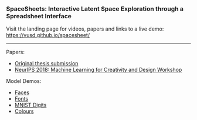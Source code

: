 ### SpaceSheets: Interactive Latent Space Exploration through a Spreadsheet Interface

Visit the landing page for videos, papers and links to a live demo:
https://vusd.github.io/spacesheet/

---
Papers:
* [Original thesis submission](https://gitlab.com/bryanlohjy/spacesheets-mdi-eval)
* [NeurIPS 2018: Machine Learning for Creativity and Design Workshop](https://github.com/vusd/spacesheet/raw/master/spacesheets_nips2018_loh_white.pdf)

Model Demos:
 * [Faces](http://bryanlohjy.gitlab.io/spacesheet/index.html)
 * [Fonts](http://bryanlohjy.gitlab.io/spacesheet/fonts.html)
 * [MNIST Digits](http://bryanlohjy.gitlab.io/spacesheet/mnist.html)
 * [Colours](http://bryanlohjy.gitlab.io/spacesheet/colours.html)
